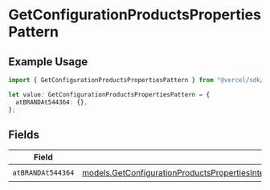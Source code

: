 # GetConfigurationProductsPropertiesPattern

## Example Usage

```typescript
import { GetConfigurationProductsPropertiesPattern } from "@vercel/sdk/models/getconfigurationproductsop.js";

let value: GetConfigurationProductsPropertiesPattern = {
  atBRANDAt544364: {},
};
```

## Fields

| Field                                                                                                                                                                                                                                          | Type                                                                                                                                                                                                                                           | Required                                                                                                                                                                                                                                       | Description                                                                                                                                                                                                                                    |
| ---------------------------------------------------------------------------------------------------------------------------------------------------------------------------------------------------------------------------------------------- | ---------------------------------------------------------------------------------------------------------------------------------------------------------------------------------------------------------------------------------------------- | ---------------------------------------------------------------------------------------------------------------------------------------------------------------------------------------------------------------------------------------------- | ---------------------------------------------------------------------------------------------------------------------------------------------------------------------------------------------------------------------------------------------- |
| `atBRANDAt544364`                                                                                                                                                                                                                              | [models.GetConfigurationProductsPropertiesIntegrationsResponse200ApplicationJSONResponseBodyProductsAtBRANDAt544364](../models/getconfigurationproductspropertiesintegrationsresponse200applicationjsonresponsebodyproductsatbrandat544364.md) | :heavy_check_mark:                                                                                                                                                                                                                             | N/A                                                                                                                                                                                                                                            |